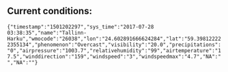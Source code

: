 ## Current conditions: 
 ``` {"timestamp":"1501202297","sys_time":"2017-07-28 03:38:35","name":"Tallinn-Harku","wmocode":"26038","lon":"24.602891666624284","lat":"59.398122222355134","phenomenon":"Overcast","visibility":"20.0","precipitations":"0","airpressure":"1003.7","relativehumidity":"99","airtemperature":"17.5","winddirection":"159","windspeed":"3","windspeedmax":"4.7","NA":"","NA":""} ```
